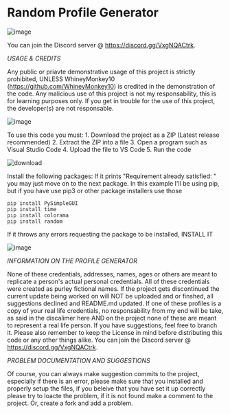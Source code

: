 # Random Profile Generator

![image](https://user-images.githubusercontent.com/71403599/166505482-78b7a693-5a0e-43de-833d-2c7974adb90b.png)

You can join the Discord server @ https://discord.gg/VxgNQACtrk.

*USAGE & CREDITS*

Any public or priavte demonstrative usage of this project is strictly prohibited, UNLESS WhineyMonkey10 (https://github.com/WhineyMonkey10) is credited in the demonstration of the code. Any malicious use of this project is not my responsability, this is for learning purposes only. If you get in trouble for the use of this project, the developer(s) are not responsable.

![image](https://user-images.githubusercontent.com/71403599/166505554-ffe129e9-dcb9-4f86-a896-5147eed24027.png)

To use this code you must:
    1. Download the project as a ZIP (Latest release recommended)
    2. Extract the ZIP into a file
    3. Open a program such as Visual Studio Code
    4. Upload the file to VS Code
    5. Run the code

![download](https://user-images.githubusercontent.com/71403599/166504880-1d9a484e-f525-4b97-ba94-cbbe74c7a6f2.png)
 
   Install the following packages:
    If it prints "Requirement already satisfied: " you may just move on to the next package. In this example I'll be using pip, but if you have use pip3 or other package installers use those

    pip install PySimpleGUI
    pip install time
    pip install colorama
    pip install random

If it throws any errors requesting the package to be installed, INSTALL IT

![image](https://user-images.githubusercontent.com/71403599/166505681-d2a58620-a337-4d27-85c5-59723e5b8092.png)


*INFORMATION ON THE PROFILE GENERATOR*

None of these credentials, addresses, names, ages or others are meant to replicate a person's actual personal credentials. All of these credentials were created as purley fictional names. If the project gets discontinued the current update being worked on will NOT be uploaded and or finshed, all suggestions declined and README.md updated. If one of these profiles is a copy of your real life credentials, no responsability from my end will be take, as said in the discalimer here AND on the project none of these are meant to represent a real life person. If you have suggestions, feel free to branch it. Please also remember to keep the License in mind before distributing this code or any other things alike. You can join the Discord server @ https://discord.gg/VxgNQACtrk.

*PROBLEM DOCUMENTATION AND SUGGESTIONS*

Of course, you can always make suggestion commits to the project, especially if there is an error, please make sure that you installed and properly setup the files, if you beleive that you have set it up correctly please try to loacte the problem, if it is not found make a comment to the project. Or, create a fork and add a problem.


